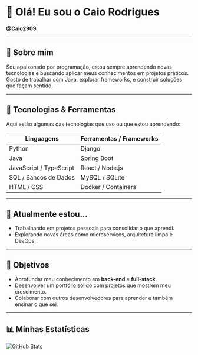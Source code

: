 # 👋 Olá! Eu sou o Caio Rodrigues  
**@Caio2909**

---

## 🚀 Sobre mim  
Sou apaixonado por programação, estou sempre aprendendo novas tecnologias e buscando aplicar meus conhecimentos em projetos práticos.  
Gosto de trabalhar com Java, explorar frameworks, e construir soluções que façam sentido.

---

## 🧠 Tecnologias & Ferramentas  
Aqui estão algumas das tecnologias que uso ou que estou aprendendo:

| Linguagens           | Ferramentas / Frameworks       |
|----------------------|--------------------------------|
| Python               | Django                         |
| Java                 | Spring Boot                    |
| JavaScript / TypeScript | React / Node.js             |
| SQL / Bancos de Dados | MySQL / SQLite |
| HTML / CSS            | Docker / Containers           |

---

## 🔭 Atualmente estou…  
- Trabalhando em projetos pessoais para consolidar o que aprendi.  
- Explorando novas áreas como microserviços, arquitetura limpa e DevOps.  

---

## 🌱 Objetivos  
- Aprofundar meu conhecimento em **back-end** e **full-stack**.  
- Desenvolver um portfólio sólido com projetos que mostrem meu crescimento.  
- Colaborar com outros desenvolvedores para aprender e também ensinar o que sei.

---

## 📊 Minhas Estatísticas  
![GitHub Stats](https://github-readme-stats.vercel.app/api?username=Caio2909&show_icons=true&theme=radical)  

